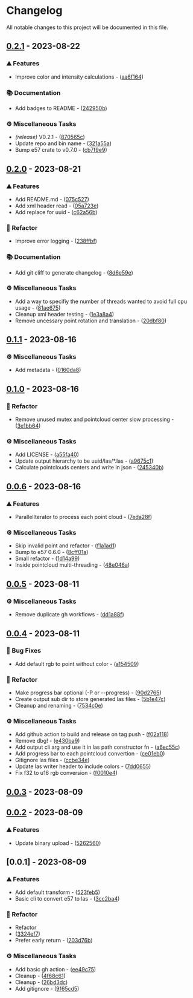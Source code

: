 # Changelog

All notable changes to this project will be documented in this file.

## [0.2.1](https://github.com/wildweb-io/e57_to_las/compare/v0.2.0..v0.2.1) - 2023-08-22

### ⛰️  Features

- Improve color and intensity calculations - ([aa6f164](https://github.com/wildweb-io/e57_to_las/commit/aa6f164739aeece57d4d2a5371786d16b65a5fff))

### 📚 Documentation

- Add badges to README - ([242950b](https://github.com/wildweb-io/e57_to_las/commit/242950bf6216853a00953a4d5913c76ac848ed2a))

### ⚙️ Miscellaneous Tasks

- *(release)* V0.2.1 - ([870565c](https://github.com/wildweb-io/e57_to_las/commit/870565c69e59fe4aa644c4add3aa77c86a9ae8c4))
- Update repo and bin name - ([321a55a](https://github.com/wildweb-io/e57_to_las/commit/321a55a12543af35a930c7696fc6f03353aa55d4))
- Bump e57 crate to v0.7.0 - ([cb7f9e9](https://github.com/wildweb-io/e57_to_las/commit/cb7f9e98e51ad8794277c2b0785cc7a2d264a782))

## [0.2.0](https://github.com/wildweb-io/e57_to_las/compare/v0.1.1..0.2.0) - 2023-08-21

### ⛰️ Features

- Add README.md - ([075c527](https://github.com/wildweb-io/e57_to_las/commit/075c527b9490e4d3ddd80431b2c93ec487cfa597))
- Add xml header read - ([05a723e](https://github.com/wildweb-io/e57_to_las/commit/05a723ee626afb9a2c0136a0f2f53198a8850991))
- Add replace for uuid - ([c62a56b](https://github.com/wildweb-io/e57_to_las/commit/c62a56bbaf581fdbda36c3b8fd9f183562f9bc50))

### 🚜 Refactor

- Improve error logging - ([238ffbf](https://github.com/wildweb-io/e57_to_las/commit/238ffbfbdfd59d194c87ac41bae4c882686f3572))

### 📚 Documentation

- Add git cliff to generate changelog - ([8d6e59e](https://github.com/wildweb-io/e57_to_las/commit/8d6e59ef9f8830f0bdf2cf8376816aaa9b2a3227))

### ⚙️ Miscellaneous Tasks

- Add a way to specifiy the number of threads wanted to avoid full cpu usage - ([81ae675](https://github.com/wildweb-io/e57_to_las/commit/81ae6751dc4423096a787abc391375dce7aac1ee))
- Cleanup xml header testing - ([1e3a8a4](https://github.com/wildweb-io/e57_to_las/commit/1e3a8a4f2275bb98f1214665d7aeaff4f6f70066))
- Remove uncessary point rotation and translation - ([20dbf80](https://github.com/wildweb-io/e57_to_las/commit/20dbf800593db827fbb7e02d5bcde75b21d96d96))

## [0.1.1](https://github.com/wildweb-io/e57_to_las/compare/v0.1.0..v0.1.1) - 2023-08-16

### ⚙️ Miscellaneous Tasks

- Add metadata - ([0160da8](https://github.com/wildweb-io/e57_to_las/commit/0160da8987e29325d0f99d902e56cad56c726f75))

## [0.1.0](https://github.com/wildweb-io/e57_to_las/compare/v0.0.6..v0.1.0) - 2023-08-16

### 🚜 Refactor

- Remove unused mutex and pointcloud center slow processing - ([3e1bb64](https://github.com/wildweb-io/e57_to_las/commit/3e1bb64210094bf019c84e2b4ae5fa41ed8a8951))

### ⚙️ Miscellaneous Tasks

- Add LICENSE - ([a55fa40](https://github.com/wildweb-io/e57_to_las/commit/a55fa4084d01704fb67c70d24244739d59c5e7a6))
- Update output hierarchy to be uuid/las/\*.las - ([a9675c1](https://github.com/wildweb-io/e57_to_las/commit/a9675c184407813777eb869fe34d98e2dc11e1b9))
- Calculate pointclouds centers and write in json - ([245340b](https://github.com/wildweb-io/e57_to_las/commit/245340b9539776150262f08a6816335ba84b71a7))

## [0.0.6](https://github.com/wildweb-io/e57_to_las/compare/v0.0.5..v0.0.6) - 2023-08-16

### ⛰️ Features

- ParallelIterator to process each point cloud - ([7eda28f](https://github.com/wildweb-io/e57_to_las/commit/7eda28f0bd0077230a15346a8689c067eac81d4b))

### ⚙️ Miscellaneous Tasks

- Skip invalid point and refactor - ([f1a1ad1](https://github.com/wildweb-io/e57_to_las/commit/f1a1ad1f5de45cfb4113eb29e4f1125b48e51e97))
- Bump to e57 0.6.0 - ([8cff01a](https://github.com/wildweb-io/e57_to_las/commit/8cff01a3c25a1850a4bdfe4aee0953b51a01f3dd))
- Small refactor - ([1d14a99](https://github.com/wildweb-io/e57_to_las/commit/1d14a99eb0b085ea36646ec038710b2b0e784a64))
- Inside pointcloud multi-threading - ([48e046a](https://github.com/wildweb-io/e57_to_las/commit/48e046aac81c2b240b484965ea8a45a2dbf094ce))

## [0.0.5](https://github.com/wildweb-io/e57_to_las/compare/v0.0.4..v0.0.5) - 2023-08-11

### ⚙️ Miscellaneous Tasks

- Remove duplicate gh workflows - ([dd1a88f](https://github.com/wildweb-io/e57_to_las/commit/dd1a88f6d07022ac9d4ecb6c0632ec5ba49a457f))

## [0.0.4](https://github.com/wildweb-io/e57_to_las/compare/v0.0.3..v0.0.4) - 2023-08-11

### 🐛 Bug Fixes

- Add default rgb to point without color - ([a154509](https://github.com/wildweb-io/e57_to_las/commit/a15450956e34e277f492c3eb23d0fa6f55160bc3))

### 🚜 Refactor

- Make progress bar optional (-P or --progress) - ([90d2765](https://github.com/wildweb-io/e57_to_las/commit/90d27658d6f64a24e5970cb95b41e34463020c7b))
- Create output sub dir to store generated las files - ([5b1e47c](https://github.com/wildweb-io/e57_to_las/commit/5b1e47c8ed78c7362b8eb8b870a8df9db4f43c4c))
- Cleanup and renaming - ([7534c0e](https://github.com/wildweb-io/e57_to_las/commit/7534c0e5dec64bf25e229bea815cc1eba3f67654))

### ⚙️ Miscellaneous Tasks

- Add github action to build and release on tag push - ([f02a118](https://github.com/wildweb-io/e57_to_las/commit/f02a1186694e2cbc32c6c13147611473321438ea))
- Remove dbg! - ([e430ba9](https://github.com/wildweb-io/e57_to_las/commit/e430ba985f7e084e7c05193eadf83e754ebf18f8))
- Add output cli arg and use it in las path constructor fn - ([a6ec55c](https://github.com/wildweb-io/e57_to_las/commit/a6ec55ced5c46d464044a4b641730e39dca5fc91))
- Add progress bar to each pointcloud convertion - ([ce01eb0](https://github.com/wildweb-io/e57_to_las/commit/ce01eb0340f4d5a8ac78b0ab3c4536deb67ceb96))
- Gitignore las files - ([ccbe34e](https://github.com/wildweb-io/e57_to_las/commit/ccbe34e469a557c34526cc9c668da8d7a49d0f0e))
- Update las writer header to include colors - ([7dd0655](https://github.com/wildweb-io/e57_to_las/commit/7dd06554674c4321deff4dcb9ad3ccc323b53187))
- Fix f32 to u16 rgb conversion - ([f0010e4](https://github.com/wildweb-io/e57_to_las/commit/f0010e484391fdf2b3605d8d7599f28263a62500))

## [0.0.3](https://github.com/wildweb-io/e57_to_las/compare/v0.0.2..v0.0.3) - 2023-08-09

## [0.0.2](https://github.com/wildweb-io/e57_to_las/compare/v0.0.1..v0.0.2) - 2023-08-09

### ⛰️ Features

- Update binary upload - ([5262560](https://github.com/wildweb-io/e57_to_las/commit/5262560dc3178efc86c6edde9940d7c297396ecc))

## [0.0.1] - 2023-08-09

### ⛰️ Features

- Add default transform - ([523feb5](https://github.com/wildweb-io/e57_to_las/commit/523feb52353a26d161e429673aa3ab3a1de9a387))
- Basic cli to convert e57 to las - ([3cc2ba4](https://github.com/wildweb-io/e57_to_las/commit/3cc2ba4699c7f5e85f44e544587ea010acd46af4))

### 🚜 Refactor

- Refactor
- ([3324ef7](https://github.com/wildweb-io/e57_to_las/commit/3324ef703855a656735361b3ac18430f8b31e1c2))
- Prefer early return - ([203d76b](https://github.com/wildweb-io/e57_to_las/commit/203d76b03cd114a952acb92344916752ed2fe088))

### ⚙️ Miscellaneous Tasks

- Add basic gh action - ([ee49c75](https://github.com/wildweb-io/e57_to_las/commit/ee49c75edae7307b5dfe0a019a367fcf84b0fe79))
- Cleanup - ([4f68c61](https://github.com/wildweb-io/e57_to_las/commit/4f68c61927c9cfa9d94987e85bf4d907a9b5db86))
- Cleanup - ([26bd3dc](https://github.com/wildweb-io/e57_to_las/commit/26bd3dccecff2649a6582b3c077da08058233ecd))
- Add gitignore - ([9f65cd5](https://github.com/wildweb-io/e57_to_las/commit/9f65cd53345c9f9a4a01f7fd447139488137e1bd))
